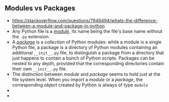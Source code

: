 ## Modules vs Packages
- https://stackoverflow.com/questions/7948494/whats-the-difference-between-a-module-and-package-in-python
- Any Python file is a [*module*](http://docs.python.org/tutorial/modules.html), its name being the file's base name without the `.py` extension.
- A [*package*](http://docs.python.org/tutorial/modules.html#packages) is a *collection* of Python modules: while a module is a single Python file, a package is a directory of Python modules containing an additional `__init__.py` file, to distinguish a package from a directory that just happens to contain a bunch of Python scripts. Packages can be nested to any depth, provided that the corresponding directories contain their own `__init__.py` file.
- The distinction between *module* and *package* seems to hold just at the file system level. When you import a *module* or a *package*, the corresponding object created by Python is always of type `module`
-
-